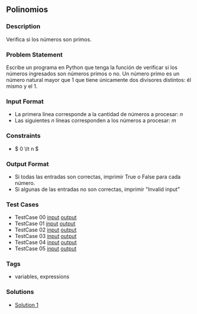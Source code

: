 ## Polinomios

### Description

Verifica si los números son primos.

### Problem Statement
Escribe un programa en Python que tenga la función de verificar si los números ingresados son números primos o no.  Un número primo es un número natural mayor que 1 que tiene únicamente dos divisores distintos: él mismo y el 1.


### Input Format
- La primera línea corresponde a la cantidad de números a procesar:  $n$
- Las siguientes $n$ líneas corresponden a los números a procesar:  $m$

### Constraints
- $ 0 \lt n $



### Output Format
- Si todas las entradas son correctas, imprimir True o False para cada número.
- Si algunas de las entradas no son correctas, imprimir "Invalid input"

### Test Cases
- TestCase 00 [input](resources/tests/input/input00.txt) [output](resources/tests/output/output00.txt)
- TestCase 01 [input](resources/tests/input/input01.txt) [output](resources/tests/output/output01.txt)
- TestCase 02 [input](resources/tests/input/input02.txt) [output](resources/tests/output/output02.txt)
- TestCase 03 [input](resources/tests/input/input03.txt) [output](resources/tests/output/output03.txt)
- TestCase 04 [input](resources/tests/input/input04.txt) [output](resources/tests/output/output04.txt)
- TestCase 05 [input](resources/tests/input/input05.txt) [output](resources/tests/output/output05.txt)

### Tags
- variables, expressions

### Solutions
- [Solution 1](resources/solution/solution1.py)
